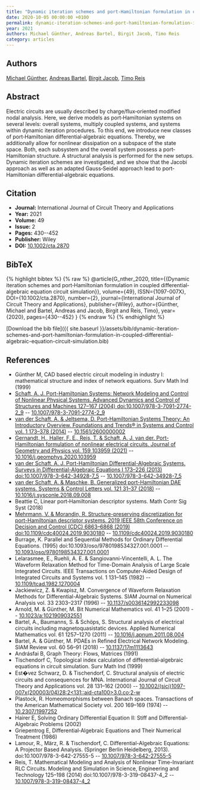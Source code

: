 ```yaml
---
title: "Dynamic iteration schemes and port‐Hamiltonian formulation in coupled differential‐algebraic equation circuit simulation"
date: 2020-10-05 00:00:00 +0100
permalink: dynamic-iteration-schemes-and-port-hamiltonian-formulation-in-coupled-differential-algebraic-equation-circuit-simulation
year: 2021
authors: Michael Günther, Andreas Bartel, Birgit Jacob, Timo Reis
category: articles
---
```

 
## Authors
[Michael Günther](authors/michael-gunther), [Andreas Bartel](authors/andreas-bartel), [Birgit Jacob](authors/birgit-jacob), [Timo Reis](authors/timo-reis)
 
## Abstract
Electric circuits are usually described by charge/flux‐oriented modified nodal analysis. Here, we derive models as port‐Hamiltonian systems on several levels: overall systems, multiply coupled systems, and systems within dynamic iteration procedures. To this end, we introduce new classes of port‐Hamiltonian differential‐algebraic equations. Thereby, we additionally allow for nonlinear dissipation on a subspace of the state space. Both, each subsystem and the overall system possess a port‐Hamiltonian structure. A structural analysis is performed for the new setups. Dynamic iteration schemes are investigated, and we show that the Jacobi approach as well as an adapted Gauss‐Seidel approach lead to port‐Hamiltonian differential‐algebraic equations.
 
## Citation
- **Journal:** International Journal of Circuit Theory and Applications
- **Year:** 2021
- **Volume:** 49
- **Issue:** 2
- **Pages:** 430--452
- **Publisher:** Wiley
- **DOI:** [10.1002/cta.2870](https://doi.org/10.1002/cta.2870)
 
## BibTeX
{% highlight bibtex %}
{% raw %}
@article{G_nther_2020,
  title={{Dynamic iteration schemes and port‐Hamiltonian formulation in coupled differential‐algebraic equation circuit simulation}},
  volume={49},
  ISSN={1097-007X},
  DOI={10.1002/cta.2870},
  number={2},
  journal={International Journal of Circuit Theory and Applications},
  publisher={Wiley},
  author={Günther, Michael and Bartel, Andreas and Jacob, Birgit and Reis, Timo},
  year={2020},
  pages={430--452}
}
{% endraw %}
{% endhighlight %}
 
[Download the bib file]({{ site.baseurl }}/assets/bib/dynamic-iteration-schemes-and-port-hamiltonian-formulation-in-coupled-differential-algebraic-equation-circuit-simulation.bib)
 
## References
- Günther M, CAD based electric circuit modeling in industry I: mathematical structure and index of network equations. Surv Math Ind (1999)
- [Schaft, A. J. Port-Hamiltonian Systems: Network Modeling and Control of Nonlinear Physical Systems. Advanced Dynamics and Control of Structures and Machines 127–167 (2004) doi:10.1007/978-3-7091-2774-2_9](port-hamiltonian-systems-network-modeling-and-control-of-nonlinear-physical-systems) -- [10.1007/978-3-7091-2774-2_9](https://doi.org/10.1007/978-3-7091-2774-2_9)
- [van der Schaft, A. & Jeltsema, D. Port-Hamiltonian Systems Theory: An Introductory Overview. Foundations and Trends® in Systems and Control vol. 1 173–378 (2014)](port-hamiltonian-systems-theory-an-introductory-overview) -- [10.1561/2600000002](https://doi.org/10.1561/2600000002)
- [Gernandt, H., Haller, F. E., Reis, T. & Schaft, A. J. van der. Port-Hamiltonian formulation of nonlinear electrical circuits. Journal of Geometry and Physics vol. 159 103959 (2021)](port-hamiltonian-formulation-of-nonlinear-electrical-circuits) -- [10.1016/j.geomphys.2020.103959](https://doi.org/10.1016/j.geomphys.2020.103959)
- [van der Schaft, A. J. Port-Hamiltonian Differential-Algebraic Systems. Surveys in Differential-Algebraic Equations I 173–226 (2013) doi:10.1007/978-3-642-34928-7_5](port-hamiltonian-differential-algebraic-systems) -- [10.1007/978-3-642-34928-7_5](https://doi.org/10.1007/978-3-642-34928-7_5)
- [van der Schaft, A. & Maschke, B. Generalized port-Hamiltonian DAE systems. Systems &amp; Control Letters vol. 121 31–37 (2018)](generalized-port-hamiltonian-dae-systems) -- [10.1016/j.sysconle.2018.09.008](https://doi.org/10.1016/j.sysconle.2018.09.008)
- Beattie C, Linear port‐Hamiltonian descriptor systems. Math Contr Sig Syst (2018)
- [Mehrmann, V. & Morandin, R. Structure-preserving discretization for port-Hamiltonian descriptor systems. 2019 IEEE 58th Conference on Decision and Control (CDC) 6863–6868 (2019) doi:10.1109/cdc40024.2019.9030180](structure-preserving-discretization-for-port-hamiltonian-descriptor-systems) -- [10.1109/cdc40024.2019.9030180](https://doi.org/10.1109/cdc40024.2019.9030180)
- Burrage, K. Parallel and Sequential Methods for Ordinary Differential Equations. (1995) doi:10.1093/oso/9780198534327.001.0001 -- [10.1093/oso/9780198534327.001.0001](https://doi.org/10.1093/oso/9780198534327.001.0001)
- Lelarasmee, E., Ruehli, A. E. & Sangiovanni-Vincentelli, A. L. The Waveform Relaxation Method for Time-Domain Analysis of Large Scale Integrated Circuits. IEEE Transactions on Computer-Aided Design of Integrated Circuits and Systems vol. 1 131–145 (1982) -- [10.1109/tcad.1982.1270004](https://doi.org/10.1109/tcad.1982.1270004)
- Jackiewicz, Z. & Kwapisz, M. Convergence of Waveform Relaxation Methods for Differential-Algebraic Systems. SIAM Journal on Numerical Analysis vol. 33 2303–2317 (1996) -- [10.1137/s0036142992233098](https://doi.org/10.1137/s0036142992233098)
- Arnold, M. & Günther, M. Bit Numerical Mathematics vol. 41 1–25 (2001) -- [10.1023/a:1021909032551](https://doi.org/10.1023/a:1021909032551)
- Bartel, A., Baumanns, S. & Schöps, S. Structural analysis of electrical circuits including magnetoquasistatic devices. Applied Numerical Mathematics vol. 61 1257–1270 (2011) -- [10.1016/j.apnum.2011.08.004](https://doi.org/10.1016/j.apnum.2011.08.004)
- Bartel, A. & Günther, M. PDAEs in Refined Electrical Network Modeling. SIAM Review vol. 60 56–91 (2018) -- [10.1137/17m1113643](https://doi.org/10.1137/17m1113643)
- Andrásfai B, Graph Theory: Flows, Matrices (1991)
- Tischendorf C, Topological index calculation of differential‐algebraic equations in circuit simulation. Surv Math Ind (1999)
- Est�vez Schwarz, D. & Tischendorf, C. Structural analysis of electric circuits and consequences for MNA. International Journal of Circuit Theory and Applications vol. 28 131–162 (2000) -- [10.1002/(sici)1097-007x(200003/04)28:2<131::aid-cta100>3.0.co;2-w](https://doi.org/10.1002/(sici)1097-007x(200003/04)28:2<131::aid-cta100>3.0.co;2-w)
- Plastock, R. Homeomorphisms between Banach spaces. Transactions of the American Mathematical Society vol. 200 169–169 (1974) -- [10.2307/1997252](https://doi.org/10.2307/1997252)
- Hairer E, Solving Ordinary Differential Equation II: Stiff and Differential‐Algebraic Problems (2002)
- Griepentrog E, Differential‐Algebraic Equations and Their Numerical Treatment (1986)
- Lamour, R., März, R. & Tischendorf, C. Differential-Algebraic Equations: A Projector Based Analysis. (Springer Berlin Heidelberg, 2013). doi:10.1007/978-3-642-27555-5 -- [10.1007/978-3-642-27555-5](https://doi.org/10.1007/978-3-642-27555-5)
- Reis, T. Mathematical Modeling and Analysis of Nonlinear Time-Invariant RLC Circuits. Modeling and Simulation in Science, Engineering and Technology 125–198 (2014) doi:10.1007/978-3-319-08437-4_2 -- [10.1007/978-3-319-08437-4_2](https://doi.org/10.1007/978-3-319-08437-4_2)

